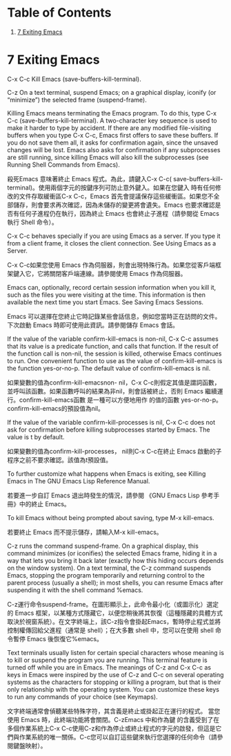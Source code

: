 # Table of Contents

1.  [7 Exiting Emacs](#org2a38689)



<a id="org2a38689"></a>

# 7 Exiting Emacs

C-x C-c
    Kill Emacs (save-buffers-kill-terminal).

C-z
    On a text terminal, suspend Emacs; on a graphical display, iconify (or “minimize”) the selected frame (suspend-frame).

Killing Emacs means terminating the Emacs program. To do this, type C-x C-c (save-buffers-kill-terminal). A two-character key sequence is used to make it harder to type by accident. If there are any modified file-visiting buffers when you type C-x C-c, Emacs first offers to save these buffers. If you do not save them all, it asks for confirmation again, since the unsaved changes will be lost. Emacs also asks for confirmation if any subprocesses are still running, since killing Emacs will also kill the subprocesses (see Running Shell Commands from Emacs).

殺死Emacs 意味著終止 Emacs 程式。為此，請鍵入C-x C-c( save-buffers-kill-terminal)。使用兩個字元的按鍵序列可防止意外鍵入。如果在您鍵入 時有任何修改的文件存取緩衝區C-x C-c，Emacs 首先會提議保存這些緩衝區。如果您不全部儲存，則會要求再次確認，因為未儲存的變更將會遺失。Emacs 也要求確認是否有任何子進程仍在執行，因為終止 Emacs 也會終止子進程（請參閱從 Emacs 執行 Shell 命令）。

C-x C-c behaves specially if you are using Emacs as a server. If you type it from a client frame, it closes the client connection. See Using Emacs as a Server.

C-x C-c如果您使用 Emacs 作為伺服器，則會出現特殊行為。如果您從客戶端框架鍵入它，它將關閉客戶端連線。請參閱使用 Emacs 作為伺服器。

Emacs can, optionally, record certain session information when you kill it, such as the files you were visiting at the time. This information is then available the next time you start Emacs. See Saving Emacs Sessions.

Emacs 可以選擇在您終止它時記錄某些會話信息，例如您當時正在訪問的文件。下次啟動 Emacs 時即可使用此資訊。請參閱儲存 Emacs 會話。

If the value of the variable confirm-kill-emacs is non-nil, C-x C-c assumes that its value is a predicate function, and calls that function. If the result of the function call is non-nil, the session is killed, otherwise Emacs continues to run. One convenient function to use as the value of confirm-kill-emacs is the function yes-or-no-p. The default value of confirm-kill-emacs is nil.

如果變數的值為confirm-kill-emacsnon- nil，C-x C-c則假定其值是謂詞函數，並呼叫該函數。如果函數呼叫的結果為非nil，則會話被終止，否則 Emacs 繼續運行。confirm-kill-emacs函數 是一種可以方便地用作 的值的函數 yes-or-no-p。confirm-kill-emacs的預設值為nil。

If the value of the variable confirm-kill-processes is nil, C-x C-c does not ask for confirmation before killing subprocesses started by Emacs. The value is t by default.

如果變數的值為confirm-kill-processes， nil則C-x C-c在終止 Emacs 啟動的子程序之前不要求確認。該值為t預設值。

To further customize what happens when Emacs is exiting, see Killing Emacs in The GNU Emacs Lisp Reference Manual.

若要進一步自訂 Emacs 退出時發生的情況，請參閱 《GNU Emacs Lisp 參考手冊》中的終止 Emacs。

To kill Emacs without being prompted about saving, type M-x kill-emacs.

若要終止 Emacs 而不提示儲存，請輸入M-x kill-emacs。

C-z runs the command suspend-frame. On a graphical display, this command minimizes (or iconifies) the selected Emacs frame, hiding it in a way that lets you bring it back later (exactly how this hiding occurs depends on the window system). On a text terminal, the C-z command suspends Emacs, stopping the program temporarily and returning control to the parent process (usually a shell); in most shells, you can resume Emacs after suspending it with the shell command %emacs.

C-z運行命令suspend-frame。在圖形顯示上，此命令最小化（或圖示化）選定的 Emacs 框架，以某種方式隱藏它，以便您稍後將其恢復（這種隱藏的具體方式取決於視窗系統）。在文字終端上，該C-z指令會掛起Emacs，暫時停止程式並將控制權傳回給父進程（通常是 shell）；在大多數 shell 中，您可以在使用 shell 命令暫停 Emacs 後恢復它%emacs。

Text terminals usually listen for certain special characters whose meaning is to kill or suspend the program you are running. This terminal feature is turned off while you are in Emacs. The meanings of C-z and C-x C-c as keys in Emacs were inspired by the use of C-z and C-c on several operating systems as the characters for stopping or killing a program, but that is their only relationship with the operating system. You can customize these keys to run any commands of your choice (see Keymaps).

文字終端通常會偵聽某些特殊字符，其含義是終止或掛起正在運行的程式。 當您使用 Emacs 時，此終端功能將會關閉。C-zEmacs 中和作為鍵 的含義受到了在多個作業系統上C-x C-c使用C-z和作為停止或終止程式的字元的啟發，但這是它們與作業系統的唯一關係。C-c您可以自訂這些鍵來執行您選擇的任何命令（請參閱鍵盤映射）。
